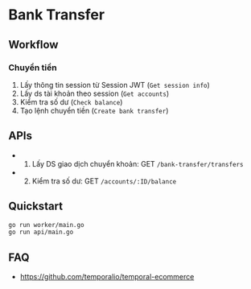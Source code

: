 # Bank Transfer

## Workflow

### Chuyển tiền

1. Lấy thông tin session từ Session JWT (`Get session info`)
2. Lấy ds tài khoản theo session (`Get accounts`)
3. Kiểm tra số dư (`Check balance`)
4. Tạo lệnh chuyển tiền (`Create bank transfer`)

## APIs

- 1. Lấy DS giao dịch chuyển khoản: GET `/bank-transfer/transfers`
- 2. Kiểm tra số dư: GET `/accounts/:ID/balance`

## Quickstart

```bash
go run worker/main.go
go run api/main.go
```

## FAQ

- <https://github.com/temporalio/temporal-ecommerce>